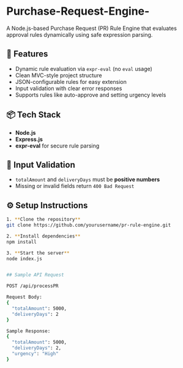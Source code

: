 # Purchase-Request-Engine-

A Node.js-based Purchase Request (PR) Rule Engine that evaluates approval rules dynamically using safe expression parsing.

## 🚀 Features

- Dynamic rule evaluation via `expr-eval` (no `eval` usage)
- Clean MVC-style project structure
- JSON-configurable rules for easy extension
- Input validation with clear error responses
- Supports rules like auto-approve and setting urgency levels


## 📦 Tech Stack

- **Node.js**
- **Express.js**
- **expr-eval** for secure rule parsing

## 🧪 Input Validation

- `totalAmount` and `deliveryDays` must be **positive numbers**
- Missing or invalid fields return `400 Bad Request`

## ⚙️ Setup Instructions

```bash
1. **Clone the repository**
git clone https://github.com/yourusername/pr-rule-engine.git

2. **Install dependencies**
npm install

3. **Start the server**
node index.js


## Sample API Request 

POST /api/processPR

Request Body:
{
  "totalAmount": 5000,
  "deliveryDays": 2
}

Sample Response:
{
  "totalAmount": 5000,
  "deliveryDays": 2,
  "urgency": "High"
}







